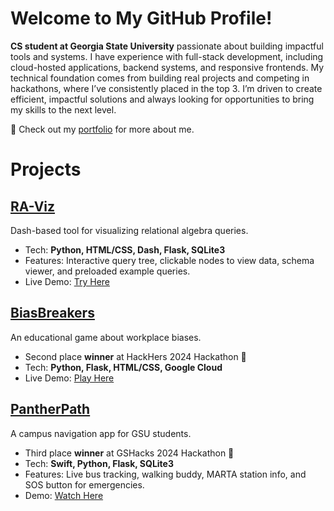 # Welcome to My GitHub Profile!
**CS student at Georgia State University** passionate about building impactful tools and systems. I have experience with full-stack development, including cloud-hosted applications, backend systems, and responsive frontends. My technical foundation comes from building real projects and competing in hackathons, where I’ve consistently placed in the top 3. I’m driven to create efficient, impactful solutions and always looking for opportunities to bring my skills to the next level.

🔗 Check out my [portfolio](https://linnerlek.com) for more about me.
# Projects
## [RA-Viz](http://tinman.cs.gsu.edu:5020/)
Dash-based tool for visualizing relational algebra queries.
- Tech: **Python, HTML/CSS, Dash, Flask, SQLite3**
- Features: Interactive query tree, clickable nodes to view data, schema viewer, and preloaded example queries.
- Live Demo: [Try Here](http://tinman.cs.gsu.edu:5020/)

## [BiasBreakers](https://github.com/linnerlek/BiasBreakers)
An educational game about workplace biases.
- Second place **winner** at HackHers 2024 Hackathon 🥈
- Tech: **Python, Flask, HTML/CSS, Google Cloud**
- Live Demo: [Play Here](https://empowher-439800.ue.r.appspot.com/)

## [PantherPath](https://github.com/linnerlek/PantherPath)
A campus navigation app for GSU students.
- Third place **winner** at GSHacks 2024 Hackathon 🥉
- Tech: **Swift, Python, Flask, SQLite3**
- Features: Live bus tracking, walking buddy, MARTA station info, and SOS button for emergencies.
- Demo: [Watch Here](https://www.youtube.com/shorts/v9HI47REj_I)
